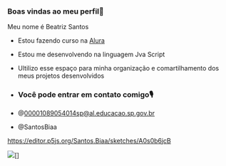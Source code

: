 ### Boas vindas ao meu perfil💙

Meu nome é Beatriz Santos

- Estou fazendo curso na [Alura](https://www.alura.com.br)
- Estou me desenvolvendo na linguagem Jva Script
- Ultilizo esse espaço para minha organização e comartilhamento dos meus projetos desenvolvidos

- ### Você pode entrar em contato comigo🎙️

- @00001089054014sp@al.educacao.sp.gov.br
- @SantosBiaa

https://editor.p5js.org/Santos.Biaa/sketches/A0s0b6jcB


![](https://media1.tenor.com/m/QmiXofpmgjYAAAAd/menina-da-bota-meninadabota.gif)[]

